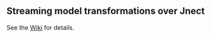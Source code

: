 ## Streaming model transformations over Jnect

See the [Wiki](https://github.com/ftsrg/viatra-cep-examples/wiki/Streaming-model-transformations-over-Jnect) for details.
